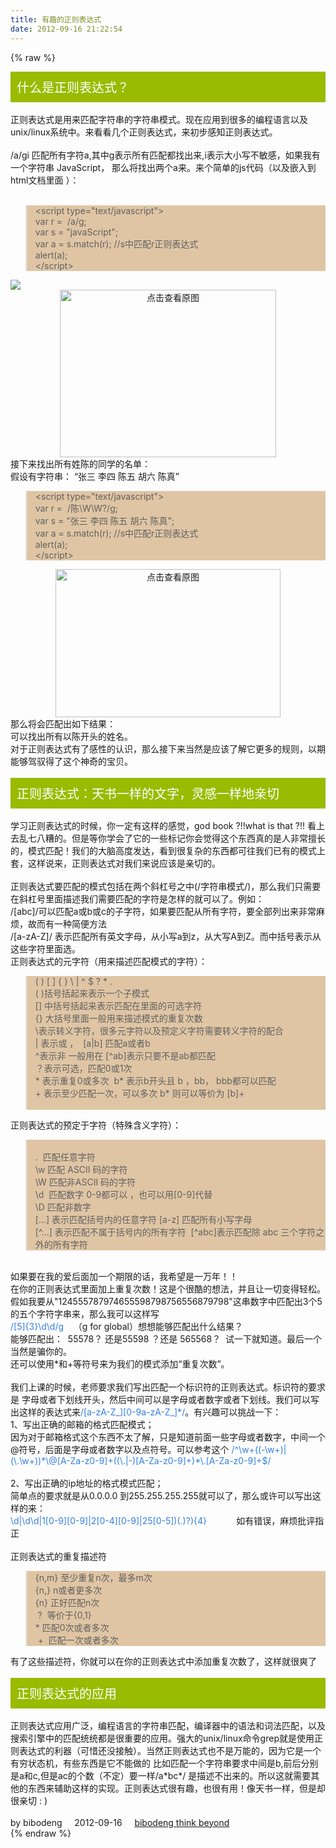 ```yaml
---
title: 有趣的正则表达式
date: 2012-09-16 21:22:54
---
```

{% raw %}
<div class="title">什么是正则表达式？</div>
<div>&nbsp;</div>
<div>正则表达式是用来匹配字符串的字符串模式。现在应用到很多的编程语言以及unix/linux系统中。来看看几个正则表达式，来初步感知正则表达式。</div>
<div>&nbsp;</div>
<div>/a/gi 匹配所有字符a,其中g表示所有匹配都找出来,i表示大小写不敏感，如果我有一个字符串 JavaScript， 
那么将找出两个a来。来个简单的js代码（以及嵌入到html文档里面 ）：</div>
<div>&nbsp;</div>
<div>
<div>
<blockquote>
<div>&lt;script type="text/javascript"&gt;</div>
<div>var r =&nbsp; /a/g;</div>
<div>var s = "javaScript";</div>
<div>var a = s.match(r); //s中匹配r正则表达式</div>
<div>alert(a);</div>
<div>&lt;/script&gt;</div>
</blockquote>
<div><img border="0" src="file:///C:/Users/bibodeng/AppData/Local/Temp/%E4%B8%BA%E7%9F%A5%E7%AC%94%E8%AE%B0/2482562.png" /></div>
<div style="text-align:center;"><a target="_blank" href="/content/plugins/kl_album/upload/201209/c635f353a8f5bad223de26a8c555bca22012091613560421762.png"><img src="/content/plugins/kl_album/upload/201209/c635f353a8f5bad223de26a8c555bca22012091613560421762.png" width="346" height="268" alt="点击查看原图" border="0" /></a><br />
</div>
<div>接下来找出所有姓陈的同学的名单：</div>
<div>假设有字符串： “张三 李四 陈五 胡六 陈真”</div>
<div>
<blockquote>
<div>&lt;script type="text/javascript"&gt;</div>
<div>var r =&nbsp; /陈\W\W?/g;</div>
<div>var s = "张三 李四 陈五 胡六 陈真";</div>
<div>var a = s.match(r); //s中匹配r正则表达式</div>
<div>alert(a);</div>
<div>&lt;/script&gt;</div>
</blockquote>
<div style="text-align:center;"><a target="_blank" href="/content/plugins/kl_album/upload/201209/9d4cd0b408e48d41dc941190e54e79ff201209161356043382.png"><img src="/content/plugins/kl_album/upload/201209/9d4cd0b408e48d41dc941190e54e79ff201209161356043382.png" width="360" height="237" alt="点击查看原图" border="0" /></a><br />
</div>
<div>那么将会匹配出如下结果：</div>
<div>可以找出所有以陈开头的姓名。</div>
<div>对于正则表达式有了感性的认识，那么接下来当然是应该了解它更多的规则，以期能够驾驭得了这个神奇的宝贝。</div>
<div>&nbsp;</div>
<div class="title">正则表达式：天书一样的文字，灵感一样地亲切</div>
<div>&nbsp;</div>
<div>学习正则表达式的时候，你一定有这样的感觉，god book ?!!what is that ?!! 
看上去乱七八糟的。但是等你学会了它的一些标记你会觉得这个东西真的是人非常擅长的，模式匹配！我们的大脑高度发达，看到很复杂的东西都可往我们已有的模式上套，这样说来，正则表达式对我们来说应该是亲切的。</div>
<div>&nbsp;</div>
<div>正则表达式要匹配的模式包括在两个斜杠号之中(/字符串模式/)，那么我们只需要在斜杠号里面描述我们需要匹配的字符是怎样的就可以了。例如：</div>
<div>/[abc]/可以匹配a或b或c的子字符，如果要匹配从所有字符，要全部列出来非常麻烦，故而有一种简便方法</div>
<div>/[a-zA-Z]/ 表示匹配所有英文字母，从小写a到z，从大写A到Z。而中括号表示从这些字符里面选。</div>
<div>正则表达式的元字符（用来描述匹配模式的字符）：</div>
<blockquote>
<div>( ) [ ] { } \ | ^ $ ? * . </div>
<div>( )括号括起来表示一个子模式</div>
<div>[] 中括号括起来表示匹配在里面的可选字符</div>
<div>{} 大括号里面一般用来描述模式的重复次数</div>
<div>\表示转义字符，很多元字符以及预定义字符需要转义字符的配合</div>
<div>| 表示或&nbsp;，&nbsp; [a|b] 匹配a或者b</div>
<div>^表示非 一般用在 [^ab]表示只要不是ab都匹配</div>
<div>？表示可选，匹配0或1次</div>
<div>* 表示重复0或多次&nbsp; b* 表示b开头且 b ，bb， bbb都可以匹配</div>
<div>+ 表示至少匹配一次，可以多次 b* 则可以等价为 [b]+</div>
<div>&nbsp;</div>
</blockquote>
<div>正则表达式的预定于字符（特殊含义字符）：</div>
<blockquote>
<div>&nbsp;</div>
<div>.&nbsp; 匹配任意字符</div>
<div>\w 匹配 ASCII 码的字符</div>
<div>\W 匹配非ASCII 码的字符</div>
<div>\d&nbsp; 匹配数字 0-9都可以 ，也可以用[0-9]代替</div>
<div>\D 匹配非数字</div>
<div>[...] 表示匹配括号内的任意字符 [a-z] 匹配所有小写字母</div>
<div>[^...] 表示匹配不属于括号内的所有字符&nbsp; [^abc]表示匹配除 abc 三个字符之外的所有字符</div>
</blockquote>
</div>
<div>&nbsp;</div>
<div>如果要在我的爱后面加一个期限的话，我希望是一万年！！</div>
<div>在你的正则表达式里面加上重复次数！这是个很酷的想法，并且让一切变得轻松。</div>
<div>假如我要从"124555787974655598798756556879798"这串数字中匹配出3个5的五个字符字串来，那么我可以这样写</div>
<div><span style="color:#337fe5;">/[5]{3}\d\d/g</span>&nbsp;&nbsp;&nbsp; （g for global）想想能够匹配出什么结果？</div>
<div>能够匹配出：&nbsp; 55578？ 还是55598 ？还是 565568？&nbsp; 试一下就知道。最后一个当然是骗你的。</div>
<div>还可以使用*和+等符号来为我们的模式添加“重复次数”。</div>
<div>&nbsp;</div>
<div>我们上课的时候，老师要求我们写出匹配一个标识符的正则表达式。标识符的要求是 
字母或者下划线开头，然后中间可以是字母或者数字或者下划线。我们可以写出这样的表达式来<span style="color:#337fe5;">/[a-zA-Z_][0-9a-zA-Z_]*/</span>。有兴趣可以挑战一下：</div>
<div>1、写出正确的邮箱的格式匹配模式；</div>
<div>因为对于邮箱格式这个东西不太了解，只是知道前面一些字母或者数字，中间一个@符号，后面是字母或者数字以及点符号。可以参考这个 <span style="color:#337fe5;">/^\w+((-\w+)|(\.\w+))*\@[A-Za-z0-9]+((\.|-)[A-Za-z0-9]+)*\.[A-Za-z0-9]+$/</span></div>
<div>&nbsp;</div>
<div>2、写出正确的ip地址的格式模式匹配；</div>
<div>简单点的要求就是从0.0.0.0 到255.255.255.255就可以了，那么或许可以写出这样的来：</div>
<div><span style="color:#337fe5;">\d|\d\d|1[0-9][0-9]|2[0-4][0-9]|25[0-5])(.)?){4}&nbsp;</span>&nbsp;&nbsp;&nbsp;&nbsp;&nbsp;&nbsp;&nbsp;&nbsp;&nbsp;&nbsp; 
如有错误，麻烦批评指正</div>
<div>&nbsp;</div>
<div>正则表达式的重复描述符</div>
<blockquote>
<div>{n,m} 至少重复n次，最多m次</div>
<div>{n,} n或者更多次</div>
<div>{n} 正好匹配n次</div>
<div>&nbsp;?&nbsp; 等价于{0,1}</div>
<div>*&nbsp;匹配0次或者多次</div>
<div>&nbsp;+&nbsp; 匹配一次或者多次</div>
</blockquote>
<div>有了这些描述符，你就可以在你的正则表达式中添加重复次数了，这样就很爽了</div>
<div>&nbsp;</div>
<div class="title">正则表达式的应用</div>
<div>&nbsp;</div>
<div>正则表达式应用广泛，编程语言的字符串匹配，编译器中的语法和词法匹配，以及搜索引擎中的匹配统统都是很重要的应用。强大的unix/linux命令grep就是使用正则表达式的利器（可惜还没接触）。当然正则表达式也不是万能的，因为它是一个有穷状态机，有些东西是它不能做的 
比如匹配一个字符串要求中间是b,前后分别是a和c,但是ac的个数（不定）要一样/a*bc*/ 
是描述不出来的。所以这就需要其他的东西来辅助这样的实现。正则表达式很有趣，也很有用！像天书一样，但是却很亲切 : )</div>
<div>&nbsp;</div>
<div>by bibodeng&nbsp;&nbsp;&nbsp;&nbsp;&nbsp;2012-09-16 &nbsp; &nbsp; <a href="/admin">bibodeng think beyond</a></div>
<style type="text/css">
.title{
padding: 10px;
background-color: #99bb00;
color: white;
font-size: 20px;
font-style: bold;
}
blockquote{
background-color: #dfc5a4;
}
body{
font-size: 14px;
line-space: 1.3em;
}
</style>
</div>
</div>{% endraw %}
